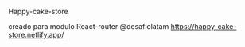 Happy-cake-store

creado para modulo React-router @desafiolatam
https://happy-cake-store.netlify.app/